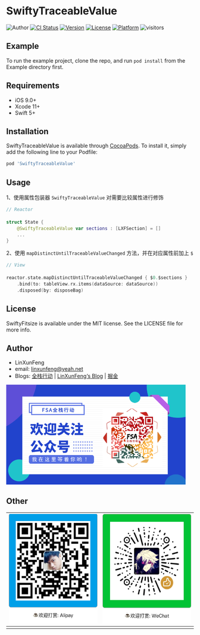 # SwiftyTraceableValue

![Author](https://img.shields.io/badge/author-LinXunFeng-blue.svg?style=flat-square)
[![CI Status](https://img.shields.io/travis/LinXunFeng/SwiftyTraceableValue.svg?style=flat)](https://travis-ci.org/LinXunFeng/SwiftyTraceableValue)
[![Version](https://img.shields.io/cocoapods/v/SwiftyTraceableValue.svg?style=flat)](https://cocoapods.org/pods/SwiftyTraceableValue)
[![License](https://img.shields.io/cocoapods/l/SwiftyTraceableValue.svg?style=flat)](https://cocoapods.org/pods/SwiftyTraceableValue)
[![Platform](https://img.shields.io/cocoapods/p/SwiftyTraceableValue.svg?style=flat)](https://cocoapods.org/pods/SwiftyTraceableValue)
![visitors](https://visitor-badge.glitch.me/badge?page_id=LinXunFeng.SwiftyTraceableValue)

## Example

To run the example project, clone the repo, and run `pod install` from the Example directory first.

## Requirements

- iOS 9.0+
- Xcode 11+
- Swift 5+

## Installation

SwiftyTraceableValue is available through [CocoaPods](https://cocoapods.org). To install
it, simply add the following line to your Podfile:

```ruby
pod 'SwiftyTraceableValue'
```



## Usage



1、使用属性包装器 `SwiftyTraceableValue` 对需要比较属性进行修饰

```swift
// Reactor

struct State {
    @SwiftyTraceableValue var sections : [LXFSection] = []
    ...
}
```



2、使用 `mapDistinctUntilTraceableValueChanged` 方法，并在对应属性前加上 `$` 

```swift
// View

reactor.state.mapDistinctUntilTraceableValueChanged { $0.$sections }
    .bind(to: tableView.rx.items(dataSource: dataSource))
    .disposed(by: disposeBag)
```



## License

SwiftyFitsize is available under the MIT license. See the LICENSE file for more info.



## Author

- LinXunFeng
- email: [linxunfeng@yeah.net](mailto:linxunfeng@yeah.net)
- Blogs: [全栈行动](https://fullstackaction.com/) | [LinXunFeng‘s Blog](http://linxunfeng.top/)  | [掘金](https://juejin.im/user/58f8065e61ff4b006646c72d/posts) 


<img height="267.5" width="481.5" src="https://github.com/LinXunFeng/LinXunFeng/blob/master/static/img/FSAQR.png" />


## Other

| <img width="252" height="294" src="https://github.com/LinXunFeng/site/raw/master/source/images/others/pay/alipay_tip.png" /> | <img width="252" height="294"  src="https://github.com/LinXunFeng/site/raw/master/source/images/others/pay/wechat_tip.png" /> |
| :----------------------------------------------------------: | :----------------------------------------------------------: |
|                                                              |                                                              |

